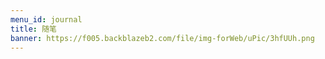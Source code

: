 ```yaml
---
menu_id: journal
title: 随笔
banner: https://f005.backblazeb2.com/file/img-forWeb/uPic/3hfUUh.png
---
```

